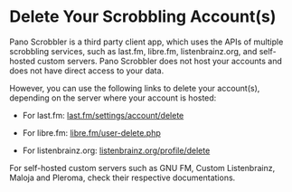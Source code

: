 # Delete Your Scrobbling Account(s)

Pano Scrobbler is a third party client app, which uses the APIs of multiple scrobbling services, such as last.fm, libre.fm, listenbrainz.org, and self-hosted custom servers. Pano Scrobbler does not host your accounts and does not have direct access to your data.

However, you can use the following links to delete your account(s), depending on the server where your account is hosted:

- For last.fm: [last.fm/settings/account/delete](https://www.last.fm/settings/account/delete)

- For libre.fm: [libre.fm/user-delete.php](https://libre.fm/user-delete.php)

- For listenbrainz.org: [listenbrainz.org/profile/delete](https://listenbrainz.org/profile/delete)

For self-hosted custom servers such as GNU FM, Custom Listenbrainz, Maloja and Pleroma, check their respective documentations.